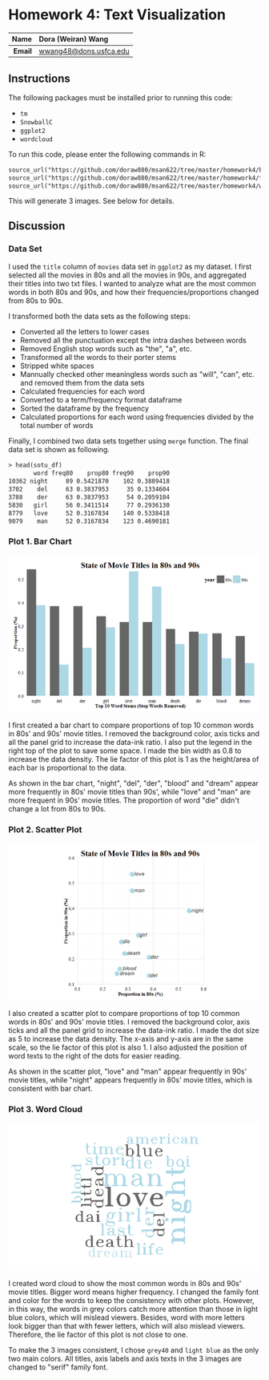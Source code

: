 Homework 4: Text Visualization
==============================

| **Name**  | Dora (Weiran) Wang |
|----------:|:-------------|
| **Email** | wwang48@dons.usfca.edu |

## Instructions ##

The following packages must be installed prior to running this code:

- `tm`
- `SnowballC`
- `ggplot2`
- `wordcloud`

To run this code, please enter the following commands in R:

```
source_url("https://github.com/doraw880/msan622/tree/master/homework4/barplot.R")
source_url("https://github.com/doraw880/msan622/tree/master/homework4/freqplot.R")
source_url("https://github.com/doraw880/msan622/tree/master/homework4/wordcloud.R")
```

This will generate 3 images. See below for details.

## Discussion ##

### Data Set ###

I used the `title` column of `movies` data set in `ggplot2` as my dataset. I first selected all the movies in 80s and all the movies in 90s, and aggregated their titles into two txt files. I wanted to analyze what are the most common words in both 80s and 90s, and how their frequencies/proportions changed from 80s to 90s.

I transformed both the data sets as the following steps:
- Converted all the letters to lower cases
- Removed all the punctuation except the intra dashes between words
- Removed English stop words such as "the", "a", etc.
- Transformed all the words to their porter stems
- Stripped white spaces
- Mannually checked other meaningless words such as "will", "can", etc. and removed them from the data sets
- Calculated frequencies for each word
- Converted to a term/frequency format dataframe
- Sorted the dataframe by the frequency
- Calculated proportions for each word using frequencies divided by the total number of words

Finally, I combined two data sets together using `merge` function. The final data set is shown as following.

```
> head(sotu_df)
       word freq80    prop80 freq90    prop90
10362 night     89 0.5421870    102 0.3889418
3702    del     63 0.3837953     35 0.1334604
3788    der     63 0.3837953     54 0.2059104
5830   girl     56 0.3411514     77 0.2936130
8779   love     52 0.3167834    140 0.5338418
9079    man     52 0.3167834    123 0.4690181
```

### Plot 1. Bar Chart ###
![IMAGE](bar_plot.png)

I first created a bar chart to compare proportions of top 10 common words in 80s' and 90s' movie titles. I removed the background color, axis ticks and all the panel grid to increase the data-ink ratio. I also put the legend in the right top of the plot to save some space. I made the bin width as 0.8 to increase the data density. The lie factor of this plot is 1 as the height/area of each bar is proportional to the data.

As shown in the bar chart, "night", "del", "der", "blood" and "dream" appear more frequently in 80s' movie titles than 90s', while "love" and "man" are more frequent in 90s' movie titles. The proportion of word "die" didn't change a lot from 80s to 90s.

### Plot 2. Scatter Plot ###
![IMAGE](freq_plot.png)

I also created a scatter plot to compare proportions of top 10 common words in 80s' and 90s' movie titles. I removed the background color, axis ticks and all the panel grid to increase the data-ink ratio. I made the dot size as 5 to increase the data density. The x-axis and y-axis are in the same scale, so the lie factor of this plot is also 1. I also adjusted the position of word texts to the right of the dots for easier reading.

As shown in the scatter plot, "love" and "man" appear frequently in 90s' movie titles, while "night" appears frequently in 80s' movie titles, which is consistent with bar chart.

### Plot 3. Word Cloud ###
![IMAGE](word_cloud.png)

I created word cloud to show the most common words in 80s and 90s' movie titles. Bigger word means higher frequency. I changed the family font and color for the words to keep the consistency with other plots. However, in this way, the words in grey colors catch more attention than those in light blue colors, which will mislead viewers. Besides, word with more letters look bigger than that with fewer letters, which will also mislead viewers. Therefore, the lie factor of this plot is not close to one.

To make the 3 images consistent, I chose `grey40` and `light blue` as the only two main colors. All titles, axis labels and axis texts in the 3 images are changed to "serif" family font.


